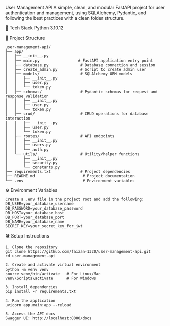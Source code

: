 User Management API
A simple, clean, and modular FastAPI project for user authentication and management, using SQLAlchemy, Pydantic, and following the best practices with a clean folder structure.

🚀 Tech Stack
Python 3.10.12

📂 Project Structure
```
user-management-api/
├── app/
│   ├── __init__.py
│   ├── main.py                 # FastAPI application entry point
│   ├── database.py              # Database connection and session
│   ├── create_admin.py          # Script to create admin user
│   ├── models/                  # SQLAlchemy ORM models
│   │   ├── __init__.py
│   │   ├── user.py
│   │   └── token.py
│   ├── schemas/                 # Pydantic schemas for request and response validation
│   │   ├── __init__.py
│   │   ├── user.py
│   │   └── token.py
│   ├── crud/                    # CRUD operations for database interaction
│   │   ├── __init__.py
│   │   ├── user.py
│   │   └── token.py
│   ├── routes/                  # API endpoints
│   │   ├── __init__.py
│   │   ├── users.py
│   │   └── auth.py
│   └── utils/                   # Utility/helper functions
│       ├── __init__.py
│       ├── security.py
│       └── constants.py
├── requirements.txt             # Project dependencies
├── README.md                     # Project documentation
└── .env                          # Environment variables
```

⚙️ Environment Variables
```
Create a .env file in the project root and add the following:
DB_USER=your_database_username
DB_PASSWORD=your_database_password
DB_HOST=your_database_host
DB_PORT=your_database_port
DB_NAME=your_database_name
SECRET_KEY=your_secret_key_for_jwt
```

🛠️ Setup Instructions
```
1. Clone the repository
git clone https://github.com/faizan-1320/user-management-api.git
cd user-management-api

2. Create and activate virtual environment
python -m venv venv
source venv/bin/activate   # For Linux/Mac
venv\Scripts\activate      # For Windows

3. Install dependencies
pip install -r requirements.txt

4. Run the application
uvicorn app.main:app --reload

5. Access the API docs
Swagger UI: http://localhost:8000/docs
```
